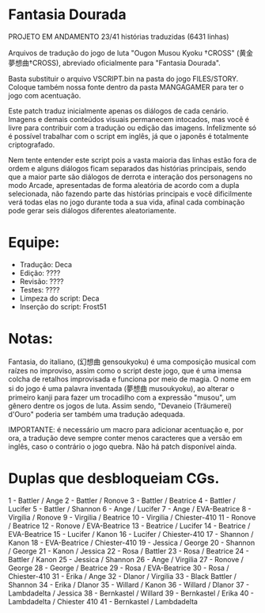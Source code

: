 # Fantasia Dourada

PROJETO EM ANDAMENTO 23/41 histórias traduzidas (6431 linhas)

Arquivos de tradução do jogo de luta "Ougon Musou Kyoku †CROSS" (黄金夢想曲†CROSS), abreviado oficialmente para "Fantasia Dourada".

Basta substituir o arquivo VSCRIPT.bin na pasta do jogo FILES/STORY. Coloque também nossa fonte dentro da pasta MANGAGAMER para ter o jogo com acentuação.

Este patch traduz inicialmente apenas os diálogos de cada cenário. Imagens e demais conteúdos visuais permanecem intocados, mas você é livre para contribuir com a tradução ou edição das imagens.
Infelizmente só é possível trabalhar com o script em inglês, já que o japonês é totalmente criptografado.

Nem tente entender este script pois a vasta maioria das linhas estão fora de ordem e alguns diálogos ficam separados das histórias principais,
sendo que a maior parte são diálogos de derrota e interação dos personagens no modo Arcade, apresentadas de forma aleatória de acordo com a dupla selecionada, 
não fazendo parte das histórias principais e você dificilmente verá todas elas no jogo durante toda a sua vida, afinal cada combinação pode gerar seis diálogos diferentes aleatoriamente.

# Equipe:
- Tradução: Deca
- Edição: ????
- Revisão: ????
- Testes: ????
- Limpeza do script: Deca
- Inserção do script: Frost51

# Notas:
Fantasia, do italiano, (幻想曲 gensoukyoku) é uma composição musical com raízes no improviso, assim como o script deste jogo, que é uma imensa colcha de retalhos improvisada e funciona por meio de magia.
O nome em si do jogo é uma palavra inventada (夢想曲 musoukyoku), ao alterar o primeiro kanji para fazer um trocadilho com a expressão "musou", um gênero dentre os jogos de luta. 
Assim sendo, "Devaneio (Träumerei) d'Ouro" poderia ser também uma tradução adequada.
 
IMPORTANTE: é necessário um macro para adicionar acentuação e, por ora, a tradução deve sempre conter menos caracteres que a versão em inglês, caso o contrário o jogo quebra. Não há patch disponível ainda.

# Duplas que desbloqueiam CGs.

1 - Battler / Ange
2 - Battler / Ronove
3 - Battler / Beatrice
4 - Battler / Lucifer
5 - Battler / Shannon
6 - Ange / Lucifer
7 - Ange / EVA-Beatrice
8 - Virgilia / Ronove
9 - Virgilia / Beatrice
10 - Virgilia / Chiester-410
11 - Ronove / Beatrice
12 - Ronove / EVA-Beatrice
13 - Beatrice / Lucifer
14 - Beatrice / EVA-Beatrice
15 - Lucifer / Kanon
16 - Lucifer / Chiester-410
17 - Shannon / Kanon
18 - EVA-Beatrice / Chiester-410
19 - Jessica / George
20 - Shannon / George
21 - Kanon / Jessica
22 - Rosa / Battler
23 - Rosa / Beatrice
24 - Battler / Kanon
25 - Jessica / Shannon
26 - Ange / Virgilia
27 - Ronove / George
28 - George / Beatrice
29 - Rosa / EVA-Beatrice
30 - Rosa / Chiester-410
31 - Erika / Ange
32 - Dlanor / Virgilia
33 - Black Battler / Shannon
34 - Erika / Dlanor
35 - Willard / Kanon
36 - Willard / Dlanor
37 - Lambdadelta / Jessica
38 - Bernkastel / Willard
39 - Bernkastel / Erika
40 - Lambdadelta / Chiester 410
41 - Bernkastel / Lambdadelta 